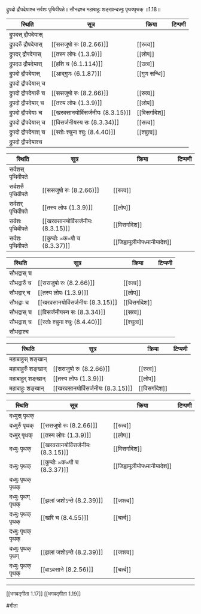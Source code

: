 द्रुपदो द्रौपदेयाश्च सर्वशः पृथिवीपते॥
सौभद्रश्च महाबाहुः शङ्खान्दध्मुः पृथक्पृथक् ॥1.18॥

| स्थिति                 | सूत्र                             | क्रिया         | टिप्पणी |
| ---------------------- | --------------------------------- | -------------- | ------- |
| द्रुपदस् द्रौपदेयास्   |                                   |                |         |
| द्रुपदरुँ द्रौपदेयास्  | [[ससजुषो रुः (8.2.66)]]           | [[रुत्व]]      |         |
| द्रुपदर् द्रौपदेयास्   | [[तस्य लोपः (1.3.9)]]             | [[लोप]]        |         |
| द्रुपदउ द्रौपदेयास्    | [[हशि च (6.1.114)]]               | [[उत्व]]       |         |
| द्रुपदो द्रौपदेयास्    | [[आद्गुणः (6.1.87)]]              | [[गुण सन्धि]]  |         |
| द्रुपदो द्रौपदेयास् च  |                                   |                |         |
| द्रुपदो द्रौपदेयारुँ च | [[ससजुषो रुः (8.2.66)]]           | [[रुत्व]]      |         |
| द्रुपदो द्रौपदेयार् च  | [[तस्य लोपः (1.3.9)]]             | [[लोप]]        |         |
| द्रुपदो द्रौपदेयाः च   | [[खरवसानयोर्विसर्जनीयः (8.3.15)]] | [[विसर्गादेश]] |         |
| द्रुपदो द्रौपदेयास् च  | [[विसर्जनीयस्य सः (8.3.34)]]      | [[सत्व]]       |         |
| द्रुपदो द्रौपदेयाश् च  | [[स्तोः श्चुना श्चुः (8.4.40)]]   | [[श्चुत्व]]    |         |
| द्रुपदो द्रौपदेयाश्च   |                                   |                |         |

| स्थिति             | सूत्र                             | क्रिया                       | टिप्पणी |
| ------------------ | --------------------------------- | ---------------------------- | ------- |
| सर्वशस् पृथिवीपते  |                                   |                              |         |
| सर्वशरुँ पृथिवीपते | [[ससजुषो रुः (8.2.66)]]           | [[रुत्व]]                    |         |
| सर्वशर् पृथिवीपते  | [[तस्य लोपः (1.3.9)]]             | [[लोप]]                      |         |
| सर्वशः पृथिवीपते   | [[खरवसानयोर्विसर्जनीयः (8.3.15)]] | [[विसर्गादेश]]               |         |
| सर्वशः पृथिवीपते   | [[कुप्वोः ≍क≍पौ च (8.3.37)]]      | [[जिह्वामूलीयोपध्मानीयादेश]] |         |

| स्थिति       | सूत्र                             | क्रिया         | टिप्पणी |
| ------------ | --------------------------------- | -------------- | ------- |
| सौभद्रास् च  |                                   |                |         |
| सौभद्रारुँ च | [[ससजुषो रुः (8.2.66)]]           | [[रुत्व]]      |         |
| सौभद्रार् च  | [[तस्य लोपः (1.3.9)]]             | [[लोप]]        |         |
| सौभद्राः च   | [[खरवसानयोर्विसर्जनीयः (8.3.15)]] | [[विसर्गादेश]] |         |
| सौभद्रास् च  | [[विसर्जनीयस्य सः (8.3.34)]]      | [[सत्व]]       |         |
| सौभद्राश् च  | [[स्तोः श्चुना श्चुः (8.4.40)]]   | [[श्चुत्व]]    |         |
| सौभद्राश्च   |                                   |                |         |

| स्थिति             | सूत्र                             | क्रिया         | टिप्पणी |
| ------------------ | --------------------------------- | -------------- | ------- |
| महाबाहुस् शङ्खान्  |                                   |                |         |
| महाबाहुरुँ शङ्खान् | [[ससजुषो रुः (8.2.66)]]           | [[रुत्व]]      |         |
| महाबाहुर् शङ्खान्  | [[तस्य लोपः (1.3.9)]]             | [[लोप]]        |         |
| महाबाहुः शङ्खान्   | [[खरवसानयोर्विसर्जनीयः (8.3.15)]] | [[विसर्गादेश]] |         |

| स्थिति             | सूत्र                             | क्रिया                       | टिप्पणी |
| ------------------ | --------------------------------- | ---------------------------- | ------- |
| दध्मुस् पृथक्      |                                   |                              |         |
| दध्मुरुँ पृथक्     | [[ससजुषो रुः (8.2.66)]]           | [[रुत्व]]                    |         |
| दध्मुर् पृथक्      | [[तस्य लोपः (1.3.9)]]             | [[लोप]]                      |         |
| दध्मुः पृथक्       | [[खरवसानयोर्विसर्जनीयः (8.3.15)]] | [[विसर्गादेश]]               |         |
| दध्मुः पृथक्       | [[कुप्वोः ≍क≍पौ च (8.3.37)]]      | [[जिह्वामूलीयोपध्मानीयादेश]] |         |
| दध्मुः पृथक् पृथक् |                                   |                              |         |
| दध्मुः पृथग् पृथक् | [[झलां जशोऽन्ते (8.2.39)]]        | [[जश्त्व]]                   |         |
| दध्मुः पृथक् पृथक् | [[खरि च (8.4.55)]]                | [[चर्त्व]]                   |         |
| दध्मुः पृथक् पृथक् |                                   |                              |         |
| दध्मुः पृथक् पृथग् | [[झलां जशोऽन्ते (8.2.39)]]        | [[जश्त्व]]                   |         |
| दध्मुः पृथक् पृथक् | [[वाऽवसाने (8.2.56)]]                | [[चर्त्व]]                   |         |


---

[[भगवद्गीता 1.17]]
[[भगवद्गीता 1.19]]

#गीता
